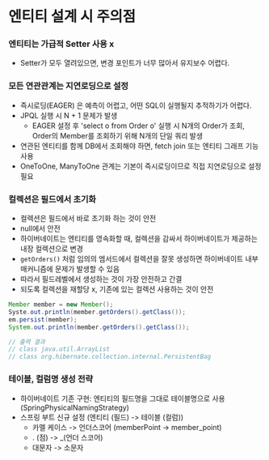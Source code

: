 # 엔티티 설계 시 주의점

### 엔티티는 가급적 __Setter__  사용 x
- Setter가 모두 열려있으면, 변경 포인트가 너무 많아서 유지보수 어렵다.

### 모든 연관관계는 지연로딩으로 설정

- 즉시로딩(EAGER) 은 예측이 어렵고, 어떤 SQL이 실행될지 추적하기가 어렵다.
- JPQL 실행 시 N + 1 문제가 발생 
  - EAGER 설정 후 'select o from Order o' 실행 시 N개의 Order가 조회, Order의 Member를 조회하기 위해 N개의 단일 쿼리 발생
- 연관된 엔티티를 함께 DB에서 조회해야 하면, fetch join 또는 엔티티 그래프 기능 사용
- OneToOne, ManyToOne 관계는 기본이 즉시로딩이므로 직접 지연로딩으로 설정 필요

### 컬렉션은 필드에서 초기화

- 컬렉션은 필드에서 바로 초기화 하는 것이 안전
- null에서 안전
- 하이버네이트는 엔티티를 영속화할 때, 컬렉션을 감싸서 하이버네이트가 제공하는 내장 컬렉션으로 변경
- ```getOrders()``` 처럼 임의의 엠서드에서 컬렉션을 잘못 생성하면 하이버네이트 내부 매커니즘에 문제가 발생할 수 있음
- 따라서 필드레벨에서 생성하는 것이 가장 안전하고 간결
- 되도록 컬렉션을 재할당 x, 기존에 있는 컬렉션 사용하는 것이 안전

```java
Member member = new Member();
Syste.out.println(member.getOrders().getClass());
em.persist(member);
System.out.println(member.getOrders().getClass());

// 출력 결과
// class java.util.ArrayList
// class org.hibernate.collection.internal.PersistentBag
```

### 테이블, 컬럼명 생성 전략

- 하이버네이트 기존 구현: 엔티티의 필드명을 그대로 테이블명으로 사용 (SpringPhysicalNamingStrategy)
- 스프링 부트 신규 설정 (엔티티 (필드) -> 테이블 (컬럼))
  - 카멜 케이스 -> 언더스코어 (memberPoint -> member_point)
  - . (점) -> _(언더 스코어)
  - 대문자 -> 소문자